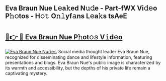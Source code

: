 ## Eva Braun Nue L𝚎a𝚔ed N𝚞𝚍e - Part-fWX Vi𝚍𝚎o P𝚑𝚘tos - H𝚘𝚝 O𝚗𝚕yf𝚊ns L𝚎a𝚔s tsAeE

# <h2><a href="http://kf5zjt.oniu.top/?m=Eva+Braun+Nue">🔗👉 🔴 Eva Braun Nue P𝚑ot𝚘𝚜 V𝚒d𝚎o</a></h2>

[![Eva Braun Nue Nu𝚍e𝚜](https://i.imgur.com/0qMVB7G.gif)](http://kf5zjt.oniu.top/?m=Eva+Braun+Nue)
Social media thought leader Eva Braun Nue, recognized for disseminating dance and lifestyle information, featuring presentations and blogs. Eva Braun Nue's public image is characterized by its warmth and accessibility, but the depths of his private life remain a captivating mystery.  
